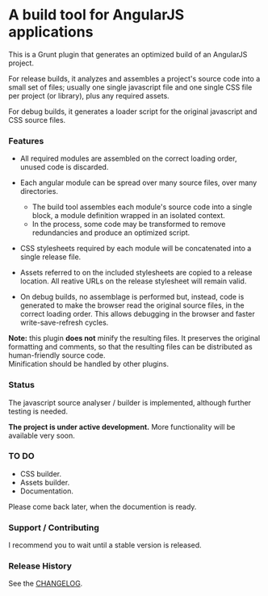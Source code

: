 # A build tool for AngularJS applications

This is a Grunt plugin that generates an optimized build of an AngularJS project.

For release builds, it analyzes and assembles a project's source code into a small set of files; usually one single javascript file and one single CSS file per project (or library), plus any required assets.

For debug builds, it generates a loader script for the original javascript and CSS source files.

### Features

- All required modules are assembled on the correct loading order, unused code is discarded.
- Each angular module can be spread over many source files, over many directories.
    - The build tool assembles each module's source code into a single block, a module definition wrapped in an isolated context.
    - In the process, some code may be transformed to remove redundancies and produce an optimized script.
- CSS stylesheets required by each module will be concatenated into a single release file.
- Assets referred to on the included stylesheets are copied to a release location. All reative URLs on the release stylesheet will remain valid.

- On debug builds, no assemblage is performed but, instead, code is generated to make the browser read the original source files, in the correct loading order. This allows debugging in the browser and faster write-save-refresh cycles.

**Note:** this plugin **does not** minify the resulting files. It preserves the original formatting and comments, so that the resulting files can be distributed as human-friendly source code.  
Minification should be handled by other plugins.

### Status

The javascript source analyser / builder is implemented, although further testing is needed.

**The project is under active development.** More functionality will be available very soon.

### TO DO

- CSS builder.
- Assets builder.
- Documentation.

Please come back later, when the documention is ready.

### Support / Contributing

I recommend you to wait until a stable version is released.

### Release History
See the [CHANGELOG](CHANGELOG).
